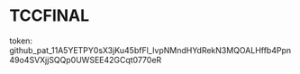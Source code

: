 # TCCFINAL
token: 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
